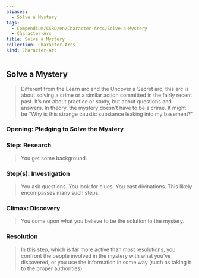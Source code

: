 ```yaml
---
aliases:
  - Solve a Mystery
tags:
  - Compendium/CSRD/en/Character-Arcs/Solve-a-Mystery
  - Character-Arc
title: Solve a Mystery
collection: Character-Arcs
kind: Character-Arc
---
```

## Solve a Mystery  
>Different from the Learn arc and the Uncover a Secret arc, this arc is about solving a crime or a similar action committed in the fairly recent past. It’s not about practice or study, but about questions and answers. In theory, the mystery doesn’t have to be a crime. It might be “Why is this strange caustic substance leaking into my basement?”  
### Opening: Pledging to Solve the Mystery  
### Step: Research    
>You get some background.  
### Step(s): Investigation    
>You ask questions. You look for clues. You cast divinations. This likely encompasses many such steps.  
### Climax: Discovery    
>You come upon what you believe to be the solution to the mystery.   
### Resolution    
>In this step, which is far more active than most resolutions, you confront the people involved in the mystery with what you’ve discovered, or you use the information in some way (such as taking it to the proper authorities).